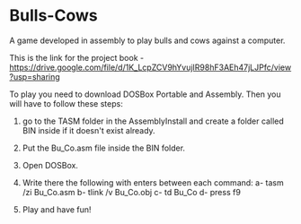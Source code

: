 # Bulls-Cows

A game developed in assembly to play bulls and cows against a computer.

This is the link for the project book - https://drive.google.com/file/d/1K_LcpZCV9hYvujIR98hF3AEh47jLJPfc/view?usp=sharing

To play you need to download DOSBox Portable and Assembly.
Then you will have to follow these steps:
1. go to the TASM folder in the AssemblyInstall and create a folder called BIN inside if it doesn't exist already.
2. Put the Bu_Co.asm file inside the BIN folder.
3. Open DOSBox.
4. Write there the following with enters between each command:
a- tasm /zi Bu_Co.asm
b- tlink /v Bu_Co.obj
c- td Bu_Co
d- press f9
   
5. Play and have fun!
